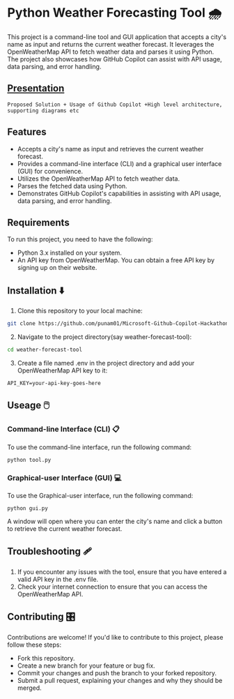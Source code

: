 
# Python Weather Forecasting Tool 🌧️

This project is a command-line tool and GUI application that accepts a city's name as input and returns the current weather forecast. It leverages the OpenWeatherMap API to fetch weather data and parses it using Python. The project also showcases how GitHub Copilot can assist with API usage, data parsing, and error handling.

## [Presentation](https://www.canva.com/design/DAFkAUiEUt4/SCaFxYAckvbuxsmU3gn1Vw/edit?utm_content=DAFkAUiEUt4&utm_campaign=designshare&utm_medium=link2&utm_source=sharebutton) 

```
Proposed Solution + Usage of Github Copilot +High level architecture, supporting diagrams etc
```

## Features 

- Accepts a city's name as input and retrieves the current weather forecast.
- Provides a command-line interface (CLI) and a graphical user interface (GUI) for convenience.
- Utilizes the OpenWeatherMap API to fetch weather data.
- Parses the fetched data using Python.
- Demonstrates GitHub Copilot's capabilities in assisting with API usage, data parsing, and error handling.

## Requirements 

To run this project, you need to have the following:

- Python 3.x installed on your system.
- An API key from OpenWeatherMap. You can obtain a free API key by signing up on their website.

## Installation ⬇️

1. Clone this repository to your local machine:

```bash
git clone https://github.com/punam01/Microsoft-Github-Copilot-Hackathon.git
```
2. Navigate to the project directory(say weather-forecast-tool):

```bash
cd weather-forecast-tool
```
3. Create a file named .env in the project directory and add your OpenWeatherMap API key to it:
```
API_KEY=your-api-key-goes-here
```

## Useage 🖱️

### Command-line Interface (CLI) 📋
To use the command-line interface, run the following command:
```
python tool.py
```

### Graphical-user Interface (GUI) 💻
To use the Graphical-user interface, run the following command:
```
python gui.py
```
A window will open where you can enter the city's name and click a button to retrieve the current weather forecast.

## Troubleshooting 🩹

1. If you encounter any issues with the tool, ensure that you have entered a valid API key in the .env file.
2. Check your internet connection to ensure that you can access the OpenWeatherMap API.


## Contributing 🎛️

Contributions are welcome! If you'd like to contribute to this project, please follow these steps:

- Fork this repository.
- Create a new branch for your feature or bug fix.
- Commit your changes and push the branch to your forked repository.
- Submit a pull request, explaining your changes and why they should be merged.




